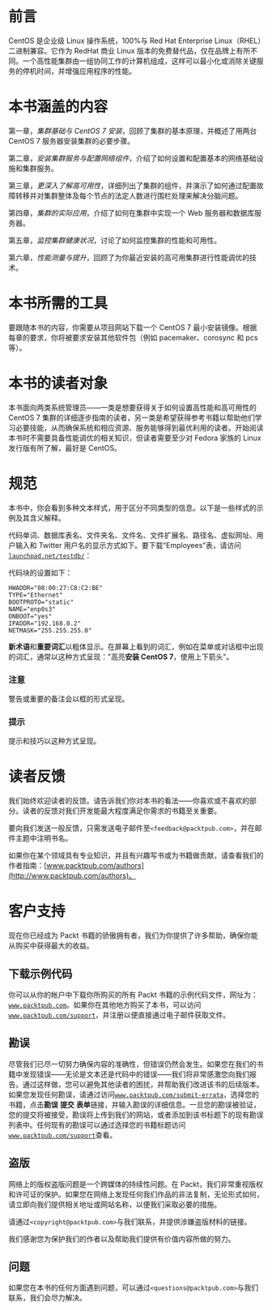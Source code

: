 # 前言

CentOS 是企业级 Linux 操作系统，100%与 Red Hat Enterprise Linux（RHEL）二进制兼容。它作为 RedHat 商业 Linux 版本的免费替代品，仅在品牌上有所不同。一个高性能集群由一组协同工作的计算机组成，这样可以最小化或消除关键服务的停机时间，并增强应用程序的性能。

# 本书涵盖的内容

第一章，*集群基础与 CentOS 7 安装*，回顾了集群的基本原理，并概述了用两台 CentOS 7 服务器安装集群的必要步骤。

第二章，*安装集群服务与配置网络组件*，介绍了如何设置和配置基本的网络基础设施和集群服务。

第三章，*更深入了解高可用性*，详细列出了集群的组件，并演示了如何通过配置故障转移并对集群整体及每个节点的法定人数进行围栏处理来解决分脑问题。

第四章，*集群的实际应用*，介绍了如何在集群中实现一个 Web 服务器和数据库服务器。

第五章，*监控集群健康状况*，讨论了如何监控集群的性能和可用性。

第六章，*性能测量与提升*，回顾了为你最近安装的高可用集群进行性能调优的技术。

# 本书所需的工具

要跟随本书的内容，你需要从项目网站下载一个 CentOS 7 最小安装镜像。根据每章的要求，你将被要求安装其他软件包（例如 pacemaker、corosync 和 pcs 等）。

# 本书的读者对象

本书面向两类系统管理员——一类是想要获得关于如何设置高性能和高可用性的 CentOS 7 集群的详细逐步指南的读者，另一类是希望获得参考书籍以帮助他们学习必要技能，从而确保系统和相应资源、服务能够得到最优利用的读者。开始阅读本书时不需要具备性能调优的相关知识，但读者需要至少对 Fedora 家族的 Linux 发行版有所了解，最好是 CentOS。

# 规范

本书中，你会看到多种文本样式，用于区分不同类型的信息。以下是一些样式的示例及其含义解释。

代码单词、数据库表名、文件夹名、文件名、文件扩展名、路径名、虚拟网址、用户输入和 Twitter 用户名的显示方式如下。要下载“Employees”表，请访问[`launchpad.net/testdb/`](https://launchpad.net/testdb/)：

代码块的设置如下：

```
HWADDR="08:00:27:C8:C2:BE"
TYPE="Ethernet"
BOOTPROTO="static"
NAME="enp0s3"
ONBOOT="yes"
IPADDR="192.168.0.2"
NETMASK="255.255.255.0"
```

**新术语**和**重要词汇**以粗体显示。在屏幕上看到的词汇，例如在菜单或对话框中出现的词汇，通常以这种方式呈现："高亮**安装 CentOS 7**，使用上下箭头"。

### 注意

警告或重要的备注会以框的形式呈现。

### 提示

提示和技巧以这种方式呈现。

# 读者反馈

我们始终欢迎读者的反馈。请告诉我们你对本书的看法——你喜欢或不喜欢的部分。读者的反馈对我们开发能最大程度满足你需求的书籍至关重要。

要向我们发送一般反馈，只需发送电子邮件至`<feedback@packtpub.com>`，并在邮件主题中注明书名。

如果你在某个领域具有专业知识，并且有兴趣写书或为书籍做贡献，请查看我们的作者指南：[www.packtpub.com/authors](http://www.packtpub.com/authors)。

# 客户支持

现在你已经成为 Packt 书籍的骄傲拥有者，我们为你提供了许多帮助，确保你能从购买中获得最大的收益。

## 下载示例代码

你可以从你的帐户中下载你所购买的所有 Packt 书籍的示例代码文件，网址为：[`www.packtpub.com`](http://www.packtpub.com)。如果你在其他地方购买了本书，可以访问[`www.packtpub.com/support`](http://www.packtpub.com/support)，并注册以便直接通过电子邮件获取文件。

## 勘误

尽管我们已尽一切努力确保内容的准确性，但错误仍然会发生。如果您在我们的书籍中发现错误——无论是文本还是代码中的错误——我们将非常感激您向我们报告。通过这样做，您可以避免其他读者的困扰，并帮助我们改进该书的后续版本。如果您发现任何勘误，请通过访问[`www.packtpub.com/submit-errata`](http://www.packtpub.com/submit-errata)，选择您的书籍，点击**勘误** **提交** **表单**链接，并输入勘误的详细信息。一旦您的勘误被验证，您的提交将被接受，勘误将上传到我们的网站，或者添加到该书标题下的现有勘误列表中。任何现有的勘误可以通过选择您的书籍标题访问[`www.packtpub.com/support`](http://www.packtpub.com/support)查看。

## 盗版

网络上的版权盗版问题是一个跨媒体的持续性问题。在 Packt，我们非常重视版权和许可证的保护。如果您在网络上发现任何我们作品的非法复制，无论形式如何，请立即向我们提供相关地址或网站名称，以便我们采取必要的措施。

请通过`<copyright@packtpub.com>`与我们联系，并提供涉嫌盗版材料的链接。

我们感谢您为保护我们的作者以及帮助我们提供有价值内容所做的努力。

## 问题

如果您在本书的任何方面遇到问题，可以通过`<questions@packtpub.com>`与我们联系，我们会尽力解决。
